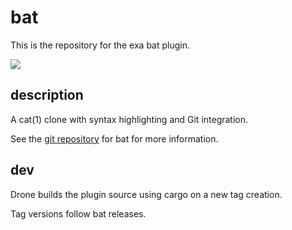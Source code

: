 # bat

This is the repository for the exa bat plugin.

<img src="https://git.panaetius.co.uk/dtomlinson91/unraid-bat/raw/branch/master/assets/unraid-bat.svg"/>

## description

A cat(1) clone with syntax highlighting and Git integration.

See the [git repository](https://github.com/sharkdp/bat) for bat for more information.

## dev

Drone builds the plugin source using cargo on a new tag creation.

Tag versions follow bat releases.
